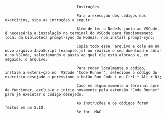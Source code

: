                                     Instruções

                                    Para a execução dos códigos dos exercícios, siga as intruções a seguir:

                                    Além de ter o NodeJs junto ao VSCode, é necessária a instalação no terminal do VSCode para funcionamneto local da biblioteca prompt-sync do NodeJs: npm install prompt-sync;

                                    Copie todo esse  arquivo e cole em um novo arquivo JavaScript (example.js) ou realize o seu download e abra-o no VSCode, selecionando a pasta ao qual ele está alocado e, em seguida, o arquivo;

                                    Para rodar localmente o código, instale a extens~çao no  VSCode "Code Runner", selecione o código do exercício desejado e poressione o botão Run Code ( ou Ctrl + Alt + N);

                                    Caso em algum momento o terminal apre de funcionar, exclua-o e inicie novamente pela extensão "Code Runner" para já executar o código desejado;

                                    As instruções e os códigos foram feitos em um S.IO.
                                    Se for  MAC